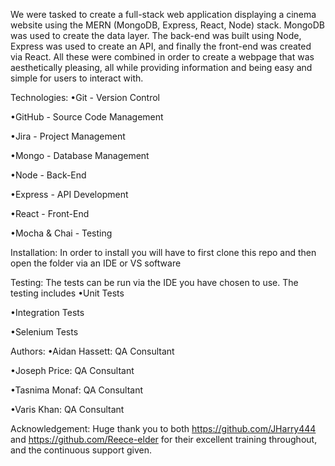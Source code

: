 We were tasked to create a full-stack web application displaying a cinema website using the MERN (MongoDB, Express, React, Node) stack. MongoDB was used to create the data layer. The back-end was built using Node, Express was used to create an API, and finally the front-end was created via React. All these were combined in order to create a webpage that was aesthetically pleasing, all while providing information and being easy and simple for users to interact with.
 
Technologies:
•Git - Version Control

•GitHub - Source Code Management

•Jira - Project Management

•Mongo - Database Management

•Node - Back-End

•Express - API Development

•React - Front-End

•Mocha & Chai - Testing
 
Installation:
In order to install you will have to first clone this repo and then open the folder via an IDE or VS software
 
Testing:
The tests can be run via the IDE you have chosen to use. The testing includes
•Unit Tests

•Integration Tests

•Selenium Tests
 
Authors:
•Aidan Hassett: QA Consultant

•Joseph Price: QA Consultant

•Tasnima Monaf: QA Consultant

•Varis Khan: QA Consultant
 
Acknowledgement:
Huge thank you to both https://github.com/JHarry444 and https://github.com/Reece-elder for their excellent training throughout, and the continuous support given.
